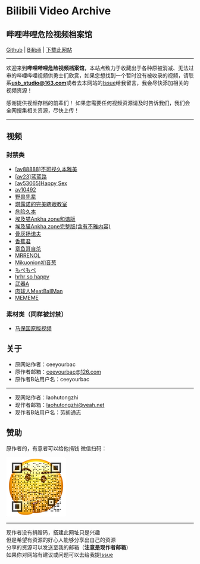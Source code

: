 # Bilibili Video Archive

## 哔哩哔哩危险视频档案馆

[Github](https://github.com/laohutongzhi/DangerVideos) | [Bilibili](https://space.bilibili.com/2140241237) | [下载此网站](https://github.com/laohutongzhi/DangerVideos/archive/refs/heads/main.zip)

----

 欢迎来到**哔哩哔哩危险视频档案馆**，本站点致力于收藏出于各种原被消减、无法过审的哔哩哔哩视频供勇士们欣赏，如果您想找到一个暂时没有被收录的视频，请联系**usb_studio@163.com**或者去本网站的[Issue](https://github.com/laohutongzhi/DangerVideos/issues)给我留言，我会尽快添加相关的视频资源！

感谢提供视频存档的前辈们！ 如果您需要任何视频资源请及时告诉我们，我们会全网搜集相关资源，尽快上传！  

----

## 视频

### 封禁类

- [[av88888]不可视久本雅美](videos/Invisible.mp4)
- [[av23]蓝蓝路](videos/av23.mp4)
- [[av53065]Happy Sex](videos/happysex.mp4)
- [av10492](videos/av10492.md)
- [野兽先辈](videos/114514.mp4)
- [琪露诺的完美瞎眼教室](videos/Cirno.mp4)
- [危险久本](videos/Danger.mp4)
- [埃及猫Ankha zone和谐版](videos/Ankha.mp4)
- [埃及猫Ankha zone完整版(含有不雅内容)](videos/Ankha.md)
- [骨灰扬诺夫](videos/AshesKiller.mp4)
- [香蕉君](videos/Av10492.mp4)
- [章鱼哥自杀](videos/Octopus.mp4)
- [MRRENOL](videos/MARENOL.mp4)
- [Mikuonion初音葱](videos/MIKUONION.mp4)
- [もぺもぺ](videos/Mopemope.mp4)
- [hrhr so happy](videos/Sohappy.mp4)
- [武器A](videos/WeaponA.mp4)
- [肉球人MeatBallMan](videos/meatballman.mp4)
- [MEMEME](videos/mememe.md)

### 素材类（同样被封禁）

- [马保国原版视频](src/Baoguo.mp4)

## 关于

- 原网站作者：ceeyourbac
- 原作者邮箱：<ceeyourbac@126.com>
- 原作者B站用户名：ceeyourbac

----

- 现网站作者：laohutongzhi
- 现作者邮箱：<laohutongzhi@yeah.net>
- 现作者B站用户名：劳胡通志

## 赞助

原作者的，有意者可以给他捐钱
微信扫码：

![qrcode](image/qrcode.png)  

----

现作者没有捐赠码，搭建此网址只是兴趣  
但是希望有资源的好心人能够分享出自己的资源  
分享的资源可以发送至我的邮箱（**注意是现作者邮箱**）  
如果你对网站有建议或问题可以去给我提[Issue](https://github.com/laohutongzhi/DangerVideos/issues)
